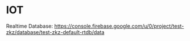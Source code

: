 # IOT

Realtime Database: https://console.firebase.google.com/u/0/project/test-zkz/database/test-zkz-default-rtdb/data


